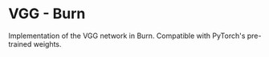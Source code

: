 # VGG - Burn
Implementation of the VGG network in Burn. Compatible with PyTorch's pre-trained weights.
